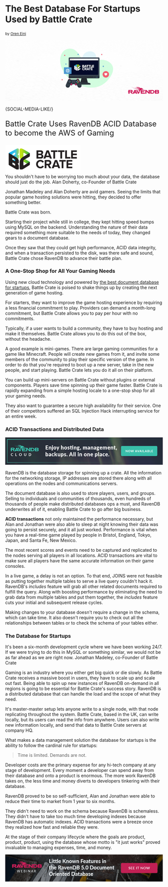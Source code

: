 <h1>The Best Database For Startups Used by Battle Crate</h1>
<small>by <a href="mailto:ayende@hibernatingrhinos.com">Oren Eini</a></small>

![ACID transactions that just work, automatic indexes, and a self-sustaining system to let you focus more on your product makes RavenDB the database for startups.](images/battle-crate-uses-ravendb-to-become-the-aws-of-gaming.jpg)

{SOCIAL-MEDIA-LIKE/}

<p class="lead margin-top-sm" style="font-size:24px;">Battle Crate Uses RavenDB ACID Database to become the AWS of Gaming</p>

<div class="flex-vertical text-center margin-top-sm margin-bottom-sm" style="align-items:center">
    <a href="https://battlecrate.io" target="_blank" rel="nofollow"><img src="images/battle-crate.png" class="img-responsive m-0-auto" alt="Battle Crate"/></a>
</div>

<div class="f-s-quote margin-top-sm margin-bottom-sm">
    <span class="quote-content">You shouldn't have to be worrying too much about your data, the database should just do the job.</span>
    <span class="quote-author margin-top-xs margin-bottom-xs">Alan Doherty, co-Founder of Battle Crate</span>
</div>

Jonathan Madeley and Alan Doherty are avid gamers. Seeing the limits that popular game hosting solutions were hitting, they decided to offer something better.

Battle Crate was born.

Starting their project while still in college, they kept hitting speed bumps using MySQL on the backend. Understanding the nature of their data required something more suitable to the needs of today, they changed gears to a document database.

Once they saw that they could get high performance, ACID data integrity, and when a transaction persisted to the disk, was there safe and sound, Battle Crate chose RavenDB to advance their battle plan.

### A One-Stop Shop for All Your Gaming Needs

Using new cloud technology and powered by [the best document database for startups](https://ravendb.net/articles/ravendb-best-nosql-database-example-for-startups), Battle Crate is poised to shake things up by creating the next generation of game hosting.

For starters, they want to improve the game hosting experience by requiring a less financial commitment to play. Providers can demand a month-long commitment, but Battle Crate allows you to pay per hour with no commitments.

Typically, if a user wants to build a community, they have to buy hosting and make it themselves. Battle Crate allows you to do this out of the box, without the headache.

A good example is mini-games. There are large gaming communities for a game like Minecraft. People will create new games from it, and invite some members of the community to play their specific version of the game. In order to do that you're required to boot up a new server, take in the new people, and start playing. Battle Crate lets you do it all on their platform.

You can build up mini-servers on Battle Crate without plugins or external components. Players save time spinning up their game faster. Battle Crate is rapidly expanding from a simple hosting locale to a one-stop shop for all your gaming needs.

They also want to guarantee a secure high availability for their service. One of their competitors suffered an SQL Injection Hack interrupting service for an entire week.

### ACID Transactions and Distributed Data

<div class="margin-top margin-bottom">
    <a href="https://cloud.ravendb.net"><img src="images/ravendb-cloud.png" class="img-responsive m-0-auto" alt="Managed Cloud Hosting"/></a>
</div>

RavenDB is the database storage for spinning up a crate. All the information for the networking storage, IP addresses are stored there along with all operations on the nodes and communications servers.

The document database is also used to store players, users, and groups. Selling to individuals and communities of thousands, even hundreds of thousands of people make distributed databases ops a must, and RavenDB underwrites all of it, enabling Battle Crate to go after big business.

**ACID transactions** not only maintained the performance necessary, but Alan and Jonathan were also able to sleep at night knowing their data was going to persist securely, and it all just worked. Performance is vital when you have a real-time game played by people in Bristol, England, Tokyo, Japan, and Santa Fe, New Mexico.

The most recent scores and events need to be captured and replicated to the nodes serving all players in all locations. ACID transactions are vital to make sure all players have the same accurate information on their game consoles.

In a live game, a delay is not an option. To that end, JOINS were not feasible as putting together multiple tables to serve a live query couldn't hack it. RavenDB's *includes* feature will grab all other related documents required to fulfill the query. Along with boosting performance by eliminating the need to grab data from multiple tables and put them together, the *includes* feature cuts your initial and subsequent release cycles.

Making changes to your database doesn't require a change in the schema, which can take time. It also doesn't require you to check out all the relationships between tables or to check the schema of your tables either.

### The Database for Startups

<div class="f-s-quote margin-top-sm margin-bottom-sm">
    <span class="quote-content">It's been a six-month development cycle where we have been working 24/7. If we were trying to do this in MySQL or something similar, we would not be as far ahead as we are right now.</span>
    <span class="quote-author margin-top-xs margin-bottom-xs">Jonathan Madeley, co-Founder of Battle Crate</span>
</div>

Gaming is an industry where you either get big quick or die slowly. As Battle Crate receives a massive boost in users, they have to scale up and scale out fast. Being able to spin up new instances of RavenDB on-demand in all regions is going to be essential for Battle Crate's success story. RavenDB is a distributed database that can handle the load and the scope of what they need.

It's master-master setup lets anyone write to a single node, with that node replicating throughout the system. Battle Crate, based in the UK, can write locally, but its users can read the info from anywhere. Users can also write new information locally, and send that data to Battle Crate servers at company HQ.

What makes a data management solution the database for startups is the ability to follow the cardinal rule for startups:

> Time is limited. Demands are not.

Developer costs are the primary expense for any hi-tech company at any stage of development. Every moment a developer can spend away from their database and onto a product is enormous. The more work RavenDB takes on, the less time and money diverts to developers tinkering with their database.

RavenDB proved to be so self-sufficient, Alan and Jonathan were able to reduce their time to market from 1 year to six months.

They didn't need to work on the schema because RavenDB is schemaless. They didn't have to take too much time developing indexes because RavenDB has automatic indexes. ACID transactions were a breeze once they realized how fast and reliable they were.

At the stage of their company lifecycle where the goals are product, product, product, using the database whose motto is "it just works" proved invaluable to managing expenses, time, and money.

<div class="margin-top margin-bottom">
    <a href="https://ravendb.net/learn/webinars/little-known-features-in-ravendb-document-oriented-database"><img src="images/little-known-features-in-ravendb-50-document-oriented-database.png" class="img-responsive m-0-auto" alt="Little Known Features in RavenDB 5.0"/></a>
</div>